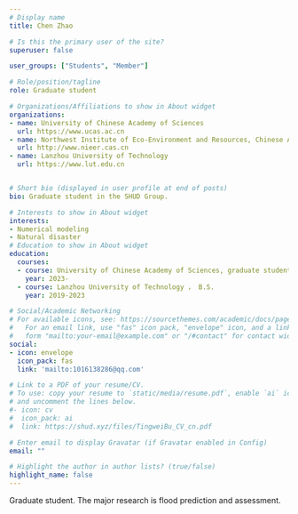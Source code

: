 ```yaml
---
# Display name
title: Chen Zhao

# Is this the primary user of the site?
superuser: false

user_groups: ["Students", "Member"]

# Role/position/tagline
role: Graduate student

# Organizations/Affiliations to show in About widget
organizations:
- name: University of Chinese Academy of Sciences
  url: https://www.ucas.ac.cn
- name: Northwest Institute of Eco-Environment and Resources, Chinese Academy of Sciences
  url: http://www.nieer.cas.cn  
- name: Lanzhou University of Technology 
  url: https://www.lut.edu.cn


# Short bio (displayed in user profile at end of posts)
bio: Graduate student in the SHUD Group.

# Interests to show in About widget
interests:
- Numerical modeling
- Natural disaster
# Education to show in About widget
education:
  courses:
  - course: University of Chinese Academy of Sciences, graduate student
    year: 2023-
  - course: Lanzhou University of Technology ， B.S.
    year: 2019-2023

# Social/Academic Networking
# For available icons, see: https://sourcethemes.com/academic/docs/page-builder/#icons
#   For an email link, use "fas" icon pack, "envelope" icon, and a link in the
#   form "mailto:your-email@example.com" or "/#contact" for contact widget.
social:
- icon: envelope
  icon_pack: fas
  link: 'mailto:1016138286@qq.com'

# Link to a PDF of your resume/CV.
# To use: copy your resume to `static/media/resume.pdf`, enable `ai` icons in `params.toml`,
# and uncomment the lines below.
#- icon: cv
#  icon_pack: ai
#  link: https://shud.xyz/files/TingweiBu_CV_cn.pdf

# Enter email to display Gravatar (if Gravatar enabled in Config)
email: ""

# Highlight the author in author lists? (true/false)
highlight_name: false
---
```

Graduate student. The major research is flood prediction and assessment.
